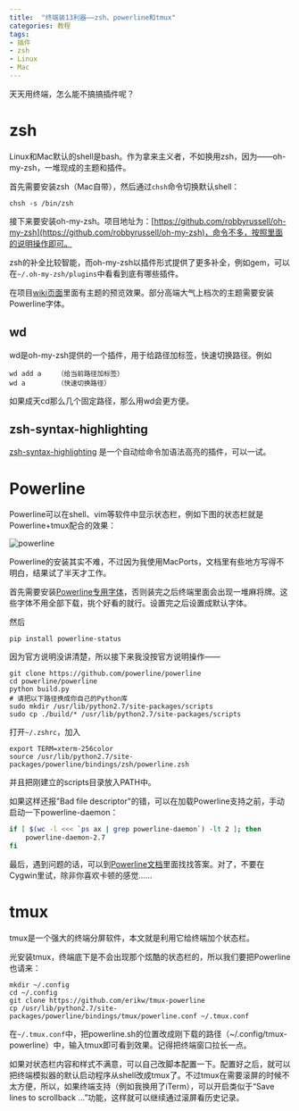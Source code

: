 ```yaml
---
title:  "终端装13利器——zsh、powerline和tmux"
categories: 教程
tags:
- 插件
- zsh
- Linux
- Mac
---
```

天天用终端，怎么能不搞搞插件呢？

# zsh

Linux和Mac默认的shell是bash。作为拿来主义者，不如换用zsh，因为——oh-my-zsh，一堆现成的主题和插件。

首先需要安装zsh（Mac自带），然后通过`chsh`命令切换默认shell：

    chsh -s /bin/zsh

接下来要安装oh-my-zsh。项目地址为：[https://github.com/robbyrussell/oh-my-zsh](https://github.com/robbyrussell/oh-my-zsh)，命令不多，按照里面的说明操作即可。

zsh的补全比较智能，而oh-my-zsh以插件形式提供了更多补全，例如gem，可以在`~/.oh-my-zsh/plugins`中看看到底有哪些插件。

在项目[wiki页面](https://github.com/robbyrussell/oh-my-zsh/wiki/themes)里面有主题的预览效果。部分高端大气上档次的主题需要安装Powerline字体。

## wd

wd是oh-my-zsh提供的一个插件，用于给路径加标签，快速切换路径。例如

    wd add a    （给当前路径加标签）
    wd a        （快速切换路径）

如果成天cd那么几个固定路径，那么用wd会更方便。

## zsh-syntax-highlighting
[zsh-syntax-highlighting](https://github.com/zsh-users/zsh-syntax-highlighting) 是一个自动给命令加语法高亮的插件，可以一试。

# Powerline

Powerline可以在shell、vim等软件中显示状态栏，例如下图的状态栏就是Powerline+tmux配合的效果：

![powerline](https://cloud.githubusercontent.com/assets/2618447/6316861/70f3c4ce-ba03-11e4-88a5-0b423dd5a2ce.png)

Powerline的安装其实不难，不过因为我使用MacPorts，文档里有些地方写得不明白，结果试了半天才工作。

首先需要安装[Powerline专用字体](https://github.com/powerline/fonts)，否则装完之后终端里面会出现一堆麻将牌。这些字体不用全部下载，挑个好看的就行。设置完之后设置成默认字体。

然后

    pip install powerline-status

因为官方说明没讲清楚，所以接下来我没按官方说明操作——

    git clone https://github.com/powerline/powerline
    cd powerline/powerline
    python build.py
    # 请把以下路径换成你自己的Python库
    sudo mkdir /usr/lib/python2.7/site-packages/scripts
    sudo cp ./build/* /usr/lib/python2.7/site-packages/scripts

打开`~/.zshrc`，加入

    export TERM=xterm-256color
    source /usr/lib/python2.7/site-packages/powerline/bindings/zsh/powerline.zsh

并且把刚建立的scripts目录放入PATH中。

如果这样还报"Bad file descriptor"的错，可以在加载Powerline支持之前，手动启动一下powerline-daemon：

```bash
if [ $(wc -l <<< `ps ax | grep powerline-daemon`) -lt 2 ]; then
    powerline-daemon-2.7
fi
```

最后，遇到问题的话，可以到[Powerline文档](https://powerline.readthedocs.org/en/latest/)里面找找答案。对了，不要在Cygwin里试，除非你喜欢卡顿的感觉……

# tmux

tmux是一个强大的终端分屏软件，本文就是利用它给终端加个状态栏。

光安装tmux，终端底下是不会出现那个炫酷的状态栏的，所以我们要把Powerline也请来：

    mkdir ~/.config
    cd ~/.config
    git clone https://github.com/erikw/tmux-powerline
    cp /usr/lib/python2.7/site-packages/powerline/bindings/tmux/powerline.conf ~/.tmux.conf

在`~/.tmux.conf`中，把powerline.sh的位置改成刚下载的路径（~/.config/tmux-powerline）中，输入tmux即可看到效果。记得把终端窗口拉长一点。

如果对状态栏内容和样式不满意，可以自己改脚本配置一下。配置好之后，就可以把终端模拟器的默认启动程序从shell改成tmux了。不过tmux在需要滚屏的时候不太方便，所以，如果终端支持（例如我换用了iTerm），可以开启类似于“Save lines to scrollback ...”功能，这样就可以继续通过滚屏看历史记录。
